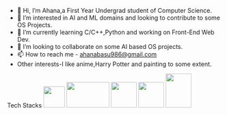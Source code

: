 - 👋 Hi, I’m Ahana,a First Year Undergrad student of Computer Science.
- 👀 I’m interested in AI and ML domains and looking to contribute to some OS Projects.
- 🌱 I’m currently learning C/C++,Python and working on Front-End Web Dev.
- 💞️ I’m looking to collaborate on some AI based OS projects.
- 📫 How to reach me - ahanabasu986@gmail.com 
- Other interests-I like anime,Harry Potter and painting to some extent.
<!---
Ahana19/Ahana19 is a ✨ special ✨ repository because its `README.md` (this file) appears on your GitHub profile.
You can click the Preview link to take a look at your changes.
--->
Tech Stacks
<img src="https://pngimage.net/wp-content/uploads/2018/06/letter-c-logo-png-1.png" width="50" height="50">
<img src="https://download.logo.wine/logo/C%2B%2B/C%2B%2B-Logo.wine.png" width="100" height="60">
<img src="https://quantlabs.net/wp-content/uploads/2019/12/python-main-qimg-28cadbd02699c25a88e5c78d73c7babc.png" width="60" height="60">
<img src="https://upload.wikimedia.org/wikipedia/commons/6/61/HTML5_logo_and_wordmark.svg" width="60" height="60">
<img src="https://cdn.freebiesupply.com/logos/large/2x/css3-logo-png-transparent.png" width="60" height="80">






